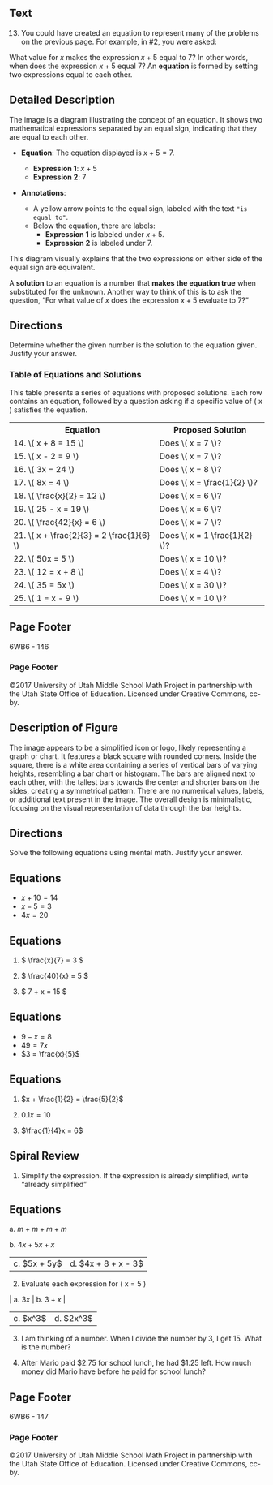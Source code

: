 ## Text

13. You could have created an equation to represent many of the problems on the previous page. For example, in #2, you were asked: <!-- text, from page 0 (l=0.060,t=0.047,r=0.922,b=0.080), with ID 01e2daf4-29d3-42b3-820c-c7e9c2eba4c0 -->

What value for $x$ makes the expression $x + 5$ equal to 7? In other words, when does the expression $x + 5$ equal 7? An **equation** is formed by setting two expressions equal to each other. <!-- text, from page 0 (l=0.086,t=0.099,r=0.915,b=0.133), with ID c1231fa3-bbbb-4d69-9d18-99a412074387 -->

## Detailed Description

The image is a diagram illustrating the concept of an equation. It shows two mathematical expressions separated by an equal sign, indicating that they are equal to each other.

- **Equation**: The equation displayed is $x + 5 = 7$.
  - **Expression 1**: $x + 5$
  - **Expression 2**: $7$

- **Annotations**:
  - A yellow arrow points to the equal sign, labeled with the text `"is equal to"`.
  - Below the equation, there are labels:
    - **Expression 1** is labeled under $x + 5$.
    - **Expression 2** is labeled under $7$.

This diagram visually explains that the two expressions on either side of the equal sign are equivalent. <!-- figure, from page 0 (l=0.410,t=0.165,r=0.642,b=0.281), with ID 9385155c-5fc4-4643-81c5-166b6a654b1f -->

A **solution** to an equation is a number that **makes the equation true** when substituted for the unknown. Another way to think of this is to ask the question, “For what value of $x$ does the expression $x + 5$ evaluate to 7?” <!-- text, from page 0 (l=0.058,t=0.323,r=0.929,b=0.354), with ID 3418e142-9108-4c5f-a6f1-bdbfaee579a9 -->

## Directions

Determine whether the given number is the solution to the equation given. Justify your answer. <!-- text, from page 0 (l=0.058,t=0.374,r=0.900,b=0.389), with ID 20c1253e-f9bb-4d9f-ae4a-8e250dbde8f3 -->

### Table of Equations and Solutions

This table presents a series of equations with proposed solutions. Each row contains an equation, followed by a question asking if a specific value of \( x \) satisfies the equation.

<table>
  <tr>
    <th>Equation</th>
    <th>Proposed Solution</th>
  </tr>
  <tr>
    <td>14. \( x + 8 = 15 \)</td>
    <td>Does \( x = 7 \)?</td>
  </tr>
  <tr>
    <td>15. \( x - 2 = 9 \)</td>
    <td>Does \( x = 7 \)?</td>
  </tr>
  <tr>
    <td>16. \( 3x = 24 \)</td>
    <td>Does \( x = 8 \)?</td>
  </tr>
  <tr>
    <td>17. \( 8x = 4 \)</td>
    <td>Does \( x = \frac{1}{2} \)?</td>
  </tr>
  <tr>
    <td>18. \( \frac{x}{2} = 12 \)</td>
    <td>Does \( x = 6 \)?</td>
  </tr>
  <tr>
    <td>19. \( 25 - x = 19 \)</td>
    <td>Does \( x = 6 \)?</td>
  </tr>
  <tr>
    <td>20. \( \frac{42}{x} = 6 \)</td>
    <td>Does \( x = 7 \)?</td>
  </tr>
  <tr>
    <td>21. \( x + \frac{2}{3} = 2 \frac{1}{6} \)</td>
    <td>Does \( x = 1 \frac{1}{2} \)?</td>
  </tr>
  <tr>
    <td>22. \( 50x = 5 \)</td>
    <td>Does \( x = 10 \)?</td>
  </tr>
  <tr>
    <td>23. \( 12 = x + 8 \)</td>
    <td>Does \( x = 4 \)?</td>
  </tr>
  <tr>
    <td>24. \( 35 = 5x \)</td>
    <td>Does \( x = 30 \)?</td>
  </tr>
  <tr>
    <td>25. \( 1 = x - 9 \)</td>
    <td>Does \( x = 10 \)?</td>
  </tr>
</table> <!-- table, from page 0 (l=0.058,t=0.406,r=0.940,b=0.829), with ID f677425f-2318-49a7-b37d-2cfdb4bb9267 -->

## Page Footer

6WB6 - 146 <!-- page_footer, from page 0 (l=0.450,t=0.921,r=0.547,b=0.934), with ID 94948b5d-a9b7-4598-b054-45ac1ba54b33 -->

### Page Footer

©2017 University of Utah Middle School Math Project in partnership with the Utah State Office of Education. Licensed under Creative Commons, cc-by. <!-- page_footer, from page 0 (l=0.599,t=0.924,r=0.907,b=0.941), with ID 69f16758-0a61-48d2-9365-a3f6a5018d25 -->

## Description of Figure

The image appears to be a simplified icon or logo, likely representing a graph or chart. It features a black square with rounded corners. Inside the square, there is a white area containing a series of vertical bars of varying heights, resembling a bar chart or histogram. The bars are aligned next to each other, with the tallest bars towards the center and shorter bars on the sides, creating a symmetrical pattern. There are no numerical values, labels, or additional text present in the image. The overall design is minimalistic, focusing on the visual representation of data through the bar heights. <!-- figure, from page 1 (l=0.711,t=0.044,r=0.753,b=0.074), with ID be559df7-3f00-4e3e-ad31-2d411a6c9201 -->

## Directions

Solve the following equations using mental math. Justify your answer. <!-- text, from page 1 (l=0.058,t=0.063,r=0.705,b=0.078), with ID 65d2fff7-8daf-41bd-ba55-ad5abe3c64c5 -->

## Equations

- $x + 10 = 14$
- $x - 5 = 3$
- $4x = 20$ <!-- text, from page 1 (l=0.066,t=0.098,r=0.754,b=0.110), with ID b0af73a7-863a-472b-80ae-248a12bfba22 -->

## Equations

1. $ \frac{x}{7} = 3 $

2. $ \frac{40}{x} = 5 $

3. $ 7 + x = 15 $ <!-- text, from page 1 (l=0.066,t=0.194,r=0.785,b=0.220), with ID 3c396851-5e18-4a84-8881-6bb74c0757d9 -->

## Equations

- $9 - x = 8$
- $49 = 7x$
- $3 = \frac{x}{5}$ <!-- text, from page 1 (l=0.066,t=0.293,r=0.730,b=0.316), with ID 519eea24-bcfb-4a2a-92af-f212b0975603 -->

## Equations

1. $x + \frac{1}{2} = \frac{5}{2}$

2. $0.1x = 10$

3. $\frac{1}{4}x = 6$ <!-- text, from page 1 (l=0.066,t=0.391,r=0.744,b=0.417), with ID f926790e-92ee-4318-8ce8-7ec0ed15fbdb -->

## Spiral Review <!-- text, from page 1 (l=0.434,t=0.509,r=0.565,b=0.526), with ID bed227d7-3423-4a27-8932-1488e4e5c616 -->

1. Simplify the expression. If the expression is already simplified, write “already simplified” <!-- text, from page 1 (l=0.059,t=0.547,r=0.796,b=0.562), with ID 5d1412b5-f457-4679-b1c3-482abb50f68d -->

## Equations

a. $m + m + m + m$

b. $4x + 5x + x$ <!-- text, from page 1 (l=0.095,t=0.566,r=0.669,b=0.577), with ID 6edb626f-9484-48d6-8995-2ac020761c60 -->

<table>
  <tr>
    <td>c. $5x + 5y$</td>
    <td>d. $4x + 8 + x - 3$</td>
  </tr>
</table> <!-- text, from page 1 (l=0.096,t=0.617,r=0.691,b=0.632), with ID 57dbe53d-7894-4202-b71c-8f2f4af59c8c -->

2. Evaluate each expression for \( x = 5 \) <!-- text, from page 1 (l=0.058,t=0.691,r=0.369,b=0.706), with ID 3d087c87-b8d1-44d6-8f02-d0541f30c72a -->

| a. $3x$ | b. $3 + x$ | <!-- text, from page 1 (l=0.095,t=0.709,r=0.613,b=0.722), with ID 73bd26af-f98b-4ef3-bb78-5c4570430ac7 -->

<table>
  <tr>
    <td>c. $x^3$</td>
    <td>d. $2x^3$</td>
  </tr>
</table> <!-- text, from page 1 (l=0.096,t=0.759,r=0.598,b=0.775), with ID df60a3c4-d0b0-40d9-a5a4-0889a0033c93 -->

3. I am thinking of a number. When I divide the number by 3, I get 15. What is the number? <!-- text, from page 1 (l=0.058,t=0.818,r=0.790,b=0.834), with ID 704925f2-d74b-49b0-823b-114e7707634d -->

4. After Mario paid $2.75 for school lunch, he had $1.25 left. How much money did Mario have before he paid for school lunch? <!-- text, from page 1 (l=0.056,t=0.870,r=0.939,b=0.901), with ID c741bf37-b0ae-46c3-8944-ac0a144246de -->

## Page Footer

6WB6 - 147 <!-- page_footer, from page 1 (l=0.450,t=0.921,r=0.547,b=0.934), with ID f458f67d-d454-4bb0-867e-7a06242072e0 -->

### Page Footer

©2017 University of Utah Middle School Math Project in partnership with the Utah State Office of Education. Licensed under Creative Commons, cc-by. <!-- page_footer, from page 1 (l=0.599,t=0.924,r=0.907,b=0.941), with ID d846de31-c64d-40c5-8c6a-c22150be5a36 -->

